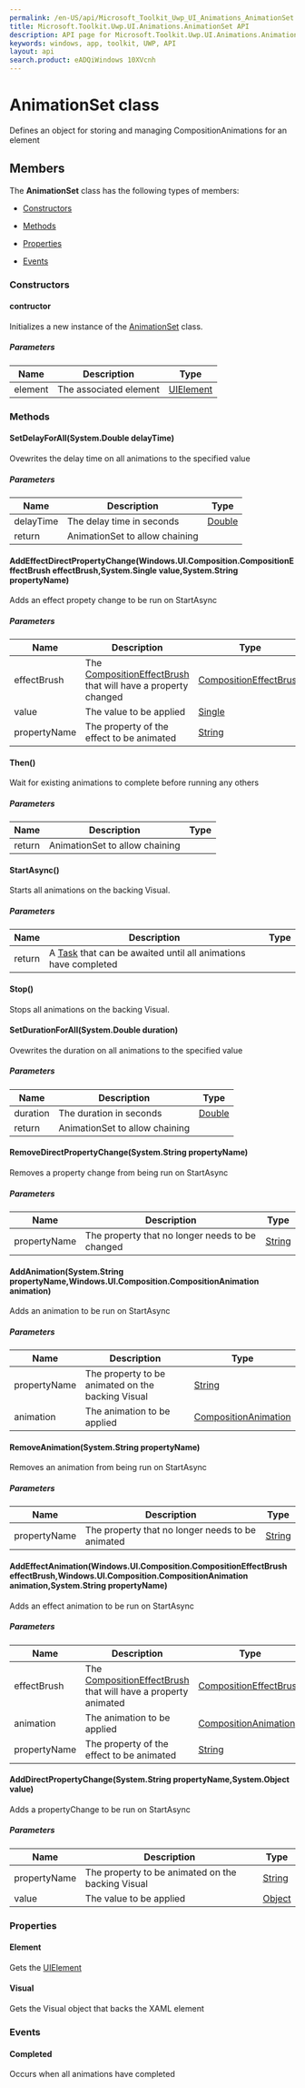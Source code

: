 ```yaml
---
permalink: /en-US/api/Microsoft_Toolkit_Uwp_UI_Animations_AnimationSet.htm
title: Microsoft.Toolkit.Uwp.UI.Animations.AnimationSet API 
description: API page for Microsoft.Toolkit.Uwp.UI.Animations.AnimationSet
keywords: windows, app, toolkit, UWP, API
layout: api
search.product: eADQiWindows 10XVcnh
---
```



# AnimationSet class

Defines an object for storing and managing CompositionAnimations for an element

## Members

The **AnimationSet** class has the following types of members:

* [Constructors](#Constructors)

* [Methods](#Methods)

* [Properties](#Properties)

* [Events](#Events)

### Constructors

#### contructor

Initializes a new instance of the [AnimationSet](Microsoft_Toolkit_Uwp_UI_Animations_AnimationSet.htm) class.

##### Parameters



| Name | Description | Type || --- | --- | --- || element | The associated element | [UIElement](https://msdn.microsoft.com/library/windows/apps/Windows.UI.Xaml.UIElement) |




### Methods

#### SetDelayForAll(System.Double delayTime)

Ovewrites the delay time on all animations to the specified value

##### Parameters



| Name | Description | Type || --- | --- | --- || delayTime | The delay time in seconds | [Double](https://msdn.microsoft.com/library/windows/apps/System.Double) || return |AnimationSet to allow chaining |




#### AddEffectDirectPropertyChange(Windows.UI.Composition.CompositionEffectBrush effectBrush,System.Single value,System.String propertyName)

Adds an effect propety change to be run on StartAsync

##### Parameters



| Name | Description | Type || --- | --- | --- || effectBrush | The [CompositionEffectBrush](https://msdn.microsoft.com/library/windows/apps/Windows.UI.Composition.CompositionEffectBrush) that will have a property changed | [CompositionEffectBrush](https://msdn.microsoft.com/library/windows/apps/Windows.UI.Composition.CompositionEffectBrush) || value | The value to be applied | [Single](https://msdn.microsoft.com/library/windows/apps/System.Single) || propertyName | The property of the effect to be animated | [String](https://msdn.microsoft.com/library/windows/apps/System.String) |




#### Then()

Wait for existing animations to complete before running any others

##### Parameters



| Name | Description | Type || --- | --- | --- || return |AnimationSet to allow chaining |




#### StartAsync()

Starts all animations on the backing Visual.

##### Parameters



| Name | Description | Type || --- | --- | --- || return |A [Task](https://msdn.microsoft.com/library/windows/apps/System.Threading.Tasks.Task) that can be awaited until all animations have completed |




#### Stop()

Stops all animations on the backing Visual.





#### SetDurationForAll(System.Double duration)

Ovewrites the duration on all animations to the specified value

##### Parameters



| Name | Description | Type || --- | --- | --- || duration | The duration in seconds | [Double](https://msdn.microsoft.com/library/windows/apps/System.Double) || return |AnimationSet to allow chaining |




#### RemoveDirectPropertyChange(System.String propertyName)

Removes a property change from being run on StartAsync

##### Parameters



| Name | Description | Type || --- | --- | --- || propertyName | The property that no longer needs to be changed | [String](https://msdn.microsoft.com/library/windows/apps/System.String) |




#### AddAnimation(System.String propertyName,Windows.UI.Composition.CompositionAnimation animation)

Adds an animation to be run on StartAsync

##### Parameters



| Name | Description | Type || --- | --- | --- || propertyName | The property to be animated on the backing Visual | [String](https://msdn.microsoft.com/library/windows/apps/System.String) || animation | The animation to be applied | [CompositionAnimation](https://msdn.microsoft.com/library/windows/apps/Windows.UI.Composition.CompositionAnimation) |




#### RemoveAnimation(System.String propertyName)

Removes an animation from being run on StartAsync

##### Parameters



| Name | Description | Type || --- | --- | --- || propertyName | The property that no longer needs to be animated | [String](https://msdn.microsoft.com/library/windows/apps/System.String) |




#### AddEffectAnimation(Windows.UI.Composition.CompositionEffectBrush effectBrush,Windows.UI.Composition.CompositionAnimation animation,System.String propertyName)

Adds an effect animation to be run on StartAsync

##### Parameters



| Name | Description | Type || --- | --- | --- || effectBrush | The [CompositionEffectBrush](https://msdn.microsoft.com/library/windows/apps/Windows.UI.Composition.CompositionEffectBrush) that will have a property animated | [CompositionEffectBrush](https://msdn.microsoft.com/library/windows/apps/Windows.UI.Composition.CompositionEffectBrush) || animation | The animation to be applied | [CompositionAnimation](https://msdn.microsoft.com/library/windows/apps/Windows.UI.Composition.CompositionAnimation) || propertyName | The property of the effect to be animated | [String](https://msdn.microsoft.com/library/windows/apps/System.String) |




#### AddDirectPropertyChange(System.String propertyName,System.Object value)

Adds a propertyChange to be run on StartAsync

##### Parameters



| Name | Description | Type || --- | --- | --- || propertyName | The property to be animated on the backing Visual | [String](https://msdn.microsoft.com/library/windows/apps/System.String) || value | The value to be applied | [Object](https://msdn.microsoft.com/library/windows/apps/System.Object) |




### Properties

#### Element

Gets the [UIElement](https://msdn.microsoft.com/library/windows/apps/Windows.UI.Xaml.UIElement)





#### Visual

Gets the Visual object that backs the XAML element





### Events

#### Completed

Occurs when all animations have completed




